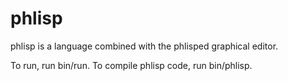 phlisp
======

phlisp is a language combined with the phlisped graphical editor.

To run, run bin/run.  To compile phlisp code, run bin/phlisp.

